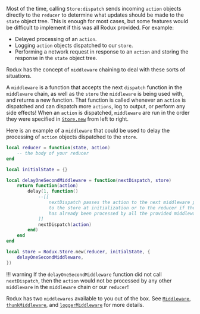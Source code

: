 Most of the time, calling `Store:dispatch` sends incoming `action` objects directly to the `reducer` to determine what updates should be made to the `state` object tree. This is enough for most cases, but some features would be difficult to implement if this was all Rodux provided. For example:

- Delayed processing of an `action`.
- Logging `action` objects dispatched to our `store`.
- Performing a network request in response to an `action` and storing the response in the `state` object tree.

Rodux has the concept of `middleware` chaining to deal with these sorts of situations.

A `middleware` is a function that accepts the next `dispatch` function in the `middleware` chain, as well as the `store` the `middleware` is being used with, and returns a new function. That function is called whenever an `action` is dispatched and can dispatch more `actions`, log to output, or perform any side effects! When an `action` is dispatched, `middleware` are run in the order they were specified in [`Store.new`](../api-reference.md#storenew) from left to right.

Here is an example of a `middleware` that could be used to delay the processing of `action` objects dispatched to the `store`.

```lua
local reducer = function(state, action)
	-- the body of your reducer
end

local initialState = {}

local delayOneSecondMiddleware = function(nextDispatch, store)
	return function(action)
		delay(1, function()
			--[[
				nextDispatch passes the action to the next middleware provided
				to the store at initialization or to the reducer if the action
				has already been processed by all the provided middleware.
			]]
			nextDispatch(action)
		end)
	end
end

local store = Rodux.Store.new(reducer, initialState, {
	delayOneSecondMiddleware,
})
```

!!! warning
	If the `delayOneSecondMiddleware` function did not call `nextDispatch`, then the `action` would not be processed by any other `middleware` in the `middleware` chain or our `reducer`!

Rodux has two `middlewares` available to you out of the box. See [`Middleware`](../api-reference.md#middleware), [`thunkMiddleware`](../api-reference.md#roduxthunkmiddleware), and [`loggerMiddleware`](../api-reference.md#roduxloggermiddleware) for more details.